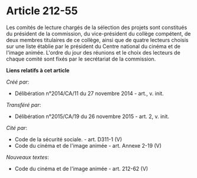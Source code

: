 # Article 212-55

Les comités de lecture chargés de la sélection des projets sont constitués du président de la commission, du vice-président
du collège compétent, de deux membres titulaires de ce collège, ainsi que de quatre lecteurs choisis sur une liste établie
par le président du Centre national du cinéma et de l'image animée. L'ordre du jour des réunions et le choix des lecteurs de
chaque comité sont fixés par le secrétariat de la commission.

**Liens relatifs à cet article**

_Créé par_:

  - Délibération n°2014/CA/11 du 27 novembre 2014 - art., v. init.

_Transféré par_:

  - Délibération n°2015/CA/19 du 26 novembre 2015 - art. 2, v. init.

_Cité par_:

  - Code de la sécurité sociale. - art. D311-1 (V)
  - Code du cinéma et de l'image animée - art. Annexe 2-19 (V)

_Nouveaux textes_:

  - Code du cinéma et de l'image animée - art. 212-62 (V)
